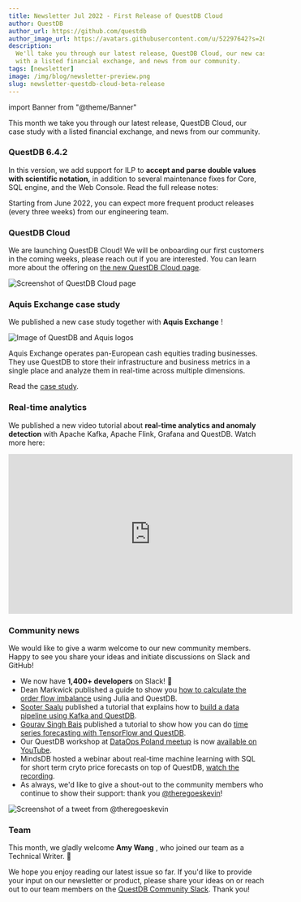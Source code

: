 ```yaml
---
title: Newsletter Jul 2022 - First Release of QuestDB Cloud
author: QuestDB
author_url: https://github.com/questdb
author_image_url: https://avatars.githubusercontent.com/u/52297642?s=200&v=4
description:
  We'll take you through our latest release, QuestDB Cloud, our new case study
  with a listed financial exchange, and news from our community.
tags: [newsletter]
image: /img/blog/newsletter-preview.png
slug: newsletter-questdb-cloud-beta-release
---
```


import Banner from "@theme/Banner"

<Banner
  alt="Image of QuestDB logo"
  src="/img/blog/newsletter.png"
  width={692}
  height={200}
/>

This month we take you through our latest release, QuestDB Cloud, our case study
with a listed financial exchange, and news from our community.

### QuestDB 6.4.2

In this version, we add support for ILP to **accept and parse double values with
scientific notation,** in addition to several maintenance fixes for Core, SQL
engine, and the Web Console. Read the full release notes:

Starting from June 2022, you can expect more frequent product releases (every
three weeks) from our engineering team.

### QuestDB Cloud

We are launching QuestDB Cloud! We will be onboarding our first customers in the
coming weeks, please reach out if you are interested. You can learn more about
the offering on [the new QuestDB Cloud page](/cloud/).

![Screenshot of QuestDB Cloud page](/img/blog/2022-06-07/cloud-page.png)

### Aquis Exchange case study

We published a new case study together with **Aquis Exchange** !

![Image of QuestDB and Aquis logos](/img/blog/2022-06-07/questdb-and-aquis.png)

Aquis Exchange operates pan-European cash equities trading businesses. They use
QuestDB to store their infrastructure and business metrics in a single place and
analyze them in real-time across multiple dimensions.

Read the [case study](/case-study/aquis/).

### Real-time analytics

We published a new video tutorial about **real-time analytics and anomaly
detection** with Apache Kafka, Apache Flink, Grafana and QuestDB. Watch more
here:

<iframe
  width="560"
  height="315"
  src="https://www.youtube.com/embed/256354kG66A"
  title="YouTube video player"
  frameborder="0"
  allow="accelerometer; autoplay; clipboard-write; encrypted-media; gyroscope; picture-in-picture; web-share"
  allowfullscreen
></iframe>

### Community news

We would like to give a warm welcome to our new community members. Happy to see
you share your ideas and initiate discussions on Slack and GitHub!

- We now have **1,400+ developers** on Slack! 🥂
- Dean Markwick published a guide to show you
  [how to calculate the order flow imbalance](https://dm13450.github.io/2022/02/02/Order-Flow-Imbalance.html)
  using Julia and QuestDB.
- [Sooter Saalu](https://github.com/soot3) published a tutorial that explains
  how to
  [build a data pipeline using Kafka and QuestDB](/blog/2022/06/07/data-pipeline-with-kafka-and-questdb/).
- [Gourav Singh Bais](https://www.linkedin.com/in/gourav-singh-bais/) published
  a tutorial to show how you can do
  [time series forecasting with TensorFlow and QuestDB](https://questdb.io/blog/2022/06/20/forecasting-with-questdb-and-tensorflow).
- Our QuestDB workshop at
  [DataOps Poland meetup](https://www.meetup.com/dataops-poland/) is now
  [available on YouTube](https://youtu.be/Ovo4mWElHsI).
- MindsDB hosted a webinar about real-time machine learning with SQL for short
  term cryto price forecasts on top of QuestDB,
  [watch the recording](https://mindsdb.com/webinar/webinar-how-to-use-machine-learning-to-forecast-eth-usd-prices/?utm_medium=partner&utm_source=questdb&utm_campaign=questdb-webinar-2022-06).
- As always, we'd like to give a shout-out to the community members who continue
  to show their support: thank you
  [@theregoeskevin](https://twitter.com/theregoeskevin)!

![Screenshot of a tweet from @theregoeskevin](/img/blog/2022-06-07/tweet.png)

### Team

This month, we gladly welcome **Amy Wang** , who joined our team as a Technical
Writer. 🚀

We hope you enjoy reading our latest issue so far. If you'd like to provide your
input on our newsletter or product, please share your ideas on or reach out to
our team members on the [QuestDB Community Slack](http://slack.questdb.io/).
Thank you!

